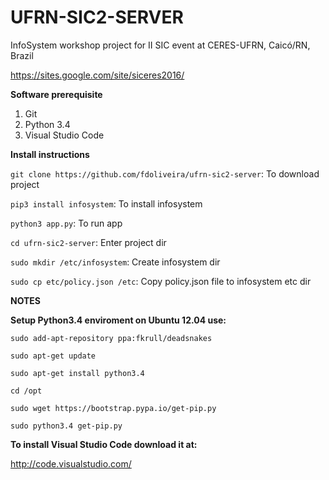 # UFRN-SIC2-SERVER

InfoSystem workshop project for II SIC event at CERES-UFRN, Caicó/RN, Brazil

https://sites.google.com/site/siceres2016/

<b>Software prerequisite</b>

1. Git
2. Python 3.4
3. Visual Studio Code

<b>Install instructions</b>

`git clone https://github.com/fdoliveira/ufrn-sic2-server`: To download project

`pip3 install infosystem`: To install infosystem

`python3 app.py`: To run app

`cd ufrn-sic2-server`: Enter project dir

`sudo mkdir /etc/infosystem`: Create infosystem dir

`sudo cp etc/policy.json /etc`: Copy policy.json file to infosystem etc dir

<b>NOTES</b>

<b>Setup Python3.4 enviroment on Ubuntu 12.04 use:</b>

`sudo add-apt-repository ppa:fkrull/deadsnakes`

`sudo apt-get update`

`sudo apt-get install python3.4`

`cd /opt`

`sudo wget https://bootstrap.pypa.io/get-pip.py`

`sudo python3.4 get-pip.py`


<b>To install Visual Studio Code download it at:</b>

http://code.visualstudio.com/

